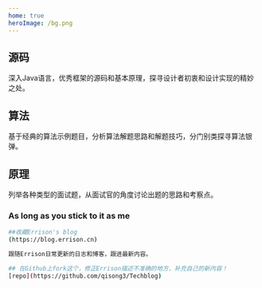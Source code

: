 ```yaml
---
home: true
heroImage: /bg.png
---
```


<div class="features">
  <div class="feature">
    <h2>源码</h2>
    <p>深入Java语言，优秀框架的源码和基本原理，探寻设计者初衷和设计实现的精妙之处。</p>
  </div>
  <div class="feature">
    <h2>算法</h2>
    <p>基于经典的算法示例题目，分析算法解题思路和解题技巧，分门别类探寻算法银弹。</p>
  </div>
  <div class="feature">
    <h2>原理</h2>
    <p>列举各种类型的面试题，从面试官的角度讨论出题的思路和考察点。</p>
  </div>
</div>

### As long as you stick to it as me

``` bash
##收藏Errison's blog  
(https://blog.errison.cn)

跟随Errison日常更新的日志和博客，跟进最新内容。

## 在Github上fork这个，修正Errison描述不准确的地方，补充自己的新内容！
[repo](https://github.com/qisong3/Techblog)
```


